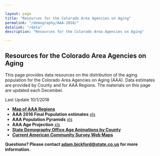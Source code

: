 ```yaml
---

layout: page
title: "Resources for the Colorado Area Agencies on Aging"
permalink: "/demography/AAA-2018/"
datalink: "/data"
description: "Resources for the Colorado Area Agencies on Aging"

---
```


## Resources for the Colorado Area Agencies on Aging

This page provides data resources on the distribution of the aging population for the Colorado Area Agencies on Aging (AAA).  Data estimates are provided by County and for AAA Regions.
The materials on this page are updated each December.   

Last Update 10/1/2018

* **[Map of AAA Regions](https://www.colorado.gov/pacific/sites/default/files/AAA%20Map.pdf)**
* **AAA 2016 Final Population estimates**  [xls](https://drive.google.com/uc?export=download&id=1neJbIrPvzl_sI0nd6XI4FtqWzb0yQlg4)
* **AAA Population Pyramids** [xls](https://drive.google.com/open?id=1OAtE6JQQazbARl_4wmIP6viY5vGjiRge)
* **AAA Age Projection** [xls](https://drive.google.com/open?id=1_PWwM47QBmZif3JriaOhmyHTlDSEfAG3)
* **[State Demography Office Age Animations by County](https://demography.dola.colorado.gov/Age-Animation-Bars/)**
* **[Current American Community Survey Web Maps](https://coloradodemography.github.io/CensusAPI_Map_2016/?lat=39&lng=-104.8&z=9&s=50&v=mhi&sn=jenks&cs=mh1&cl=7)**


**Questions? Please contact [adam.bickford@state.co.us](mailto:adam.bickford@state.co.us) for more information.** 
